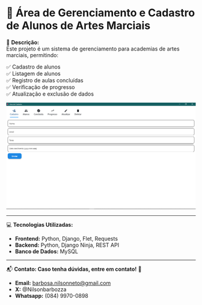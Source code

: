 # 📌 Área de Gerenciamento e Cadastro de Alunos de Artes Marciais  
 
🚀 **Descrição:**  
Este projeto é um sistema de gerenciamento para academias de artes marciais, permitindo:  

✅ Cadastro de alunos  
✅ Listagem de alunos  
✅ Registro de aulas concluídas  
✅ Verificação de progresso  
✅ Atualização e exclusão de dados  

![Interface do Sistema](image.png)  

---

💻 **Tecnologias Utilizadas:**  

- **Frontend:** Python, Django, Flet, Requests  
- **Backend:** Python, Django Ninja, REST API  
- **Banco de Dados:** MySQL  

---

📬 **Contato: Caso tenha dúvidas, entre em contato!** 🚀

- **Email:** barbosa.nilsonneto@gmail.com
- **X:** @Nilsonbarbozza
- **Whatsapp:** (084) 9970-0898


